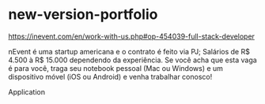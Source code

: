 # new-version-portfolio

https://inevent.com/en/work-with-us.php#op-454039-full-stack-developer

nEvent é uma startup americana e o contrato é feito via PJ;
Salários de R$ 4.500 à R$ 15.000 dependendo da experiência.
Se você acha que esta vaga é para você, traga seu notebook pessoal (Mac ou Windows) e um dispositivo móvel (iOS ou Android) e venha trabalhar conosco!

Application
